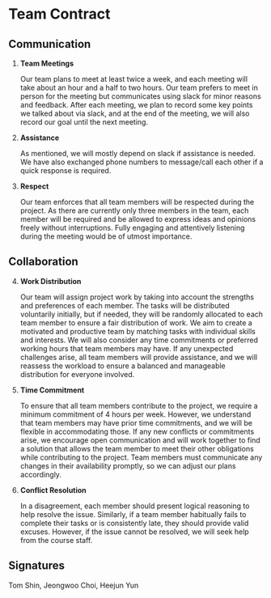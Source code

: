 # Team Contract

## Communication
1. **Team Meetings** 

    Our team plans to meet at least twice a week, and each meeting will take about an hour and a half to two hours. Our team prefers to meet in person for the meeting but communicates using slack for minor reasons and feedback. After each meeting, we plan to record some key points we talked about via slack, and at the end of the meeting, we will also record our goal until the next meeting. 
2. **Assistance** 
    
    As mentioned, we will mostly depend on slack if assistance is needed. We have also exchanged phone numbers to message/call each other if a quick response is required. 
3. **Respect** 

    Our team enforces that all team members will be respected during the project. As there are currently only three members in the team, each member will be required and be allowed to express ideas and opinions freely without interruptions. Fully engaging and attentively listening during the meeting would be of utmost importance. 
    
## Collaboration

4. **Work Distribution** 

    Our team will assign project work by taking into account the strengths and preferences of each member. The tasks will be distributed voluntarily initially, but if needed, they will be randomly allocated to each team member to ensure a fair distribution of work. We aim to create a motivated and productive team by matching tasks with individual skills and interests. We will also consider any time commitments or preferred working hours that team members may have. If any unexpected challenges arise, all team members will provide assistance, and we will reassess the workload to ensure a balanced and manageable distribution for everyone involved.
    
5. **Time Commitment** 

    To ensure that all team members contribute to the project, we require a minimum commitment of 4 hours per week. However, we understand that team members may have prior time commitments, and we will be flexible in accommodating those. If any new conflicts or commitments arise, we encourage open communication and will work together to find a solution that allows the team member to meet their other obligations while contributing to the project. Team members must communicate any changes in their availability promptly, so we can adjust our plans accordingly.
    
6. **Conflict Resolution** 

    In a disagreement, each member should present logical reasoning to help resolve the issue. Similarly, if a team member habitually fails to complete their tasks or is consistently late, they should provide valid excuses. However, if the issue cannot be resolved, we will seek help from the course staff.
    
## Signatures

Tom Shin, Jeongwoo Choi, Heejun Yun